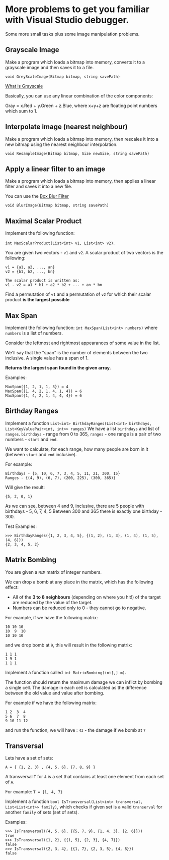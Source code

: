 # More problems to get you familiar with Visual Studio debugger.

Some more small tasks plus some image manipulation problems.

## Grayscale Image

Make a program which loads a bitmap into memory, converts it to
a grayscale image and then saves it to a file.

`void GreyScaleImage(Bitmap bitmap, string savePath)`

[What is Grayscale](https://en.wikipedia.org/wiki/Grayscale#Converting_color_to_grayscale)

Basically, you can use any linear combination of the color components:

Gray = x.Red + y.Green + z.Blue, where x+y+z are floating point numbers which sum to 1.

## Interpolate image (nearest neighbour)

Make a program which loads a bitmap into memory, then rescales it
into a new bitmap using the nearest neighbour interpolation.

`void ResampleImage(Bitmap bitmap, Size newSize, string savePath)`

## Apply a linear filter to an image

Make a program which loads a bitmap into memory, then applies a
linear filter and saves it into a new file.

You can use the [Box Blur Filter](https://en.wikipedia.org/wiki/Box_blur)

`void BlurImage(Bitmap bitmap, string savePath)`

## Maximal Scalar Product

Implement the following function: 

`int MaxScalarProduct(List<int> v1, List<int> v2)`.

You are given two vectors - `v1` and `v2`.
A scalar product of two vectors is the following:

```
v1 = {a1, a2, ..., an}
v2 = {b1, b2, ..., bn}

The scalar product is written as:
v1 . v2 = a1 * b1 + a2 * b2 + ... + an * bn
```

Find a permutation of `v1` and a permutation of `v2` for which their scalar
product **is the largest possible**

## Max Span

Implement the following function: `int MaxSpan(List<int> numbers)` 
where `numbers` is a list of numbers.

Consider the leftmost and rightmost appearances of some value in the list.

We'll say that the "span" is the number of elements between the two inclusive.
A single value has a span of 1.

**Returns the largest span found in the given array.**

Examples:

```
MaxSpan({1, 2, 1, 1, 3}) = 4
MaxSpan({1, 4, 2, 1, 4, 1, 4}) = 6
MaxSpan({1, 4, 2, 1, 4, 4, 4}) = 6
```

## Birthday Ranges

Implement a function `List<int> BirthdayRanges(List<int> birthdays, List<KeyValuePair<int, int>> ranges)`
We have a list `birthdays` and list of `ranges`.
`birthdays` - range from 0 to 365, 
`ranges` - one range is a pair of two numbers - `start` and `end`.

We want to calculate, for each range, how many people are born in it
(between `start` and `end` inclusive).

For example:

```
Birthdays - {5, 10, 6, 7, 3, 4, 5, 11, 21, 300, 15}
Ranges - {(4, 9), (6, 7), (200, 225), (300, 365)}
```

Will give the result:
```
{5, 2, 0, 1}
```

As we can see, between 4 and 9, inclusive, there are 5 people
with birthdays - 5, 6, 7, 4, 5.Between 300 and 365 there is exactly one
birthday - 300.

Test Examples:
```
>>> BirthdayRanges({1, 2, 3, 4, 5}, {(1, 2), (1, 3), (1, 4), (1, 5), (4, 6)})
{2, 3, 4, 5, 2}
```

## Matrix Bombing

You are given a `NxM` matrix of integer numbers.

We can drop a bomb at any place in the matrix, which has the following effect:

* All of the **3 to 8 neighbours** (depending on where you hit!) of the target
are reduced by the value of the target.
* Numbers can be reduced only to 0 - they cannot go to negative.

For example, if we have the following matrix:

```
10 10 10
10  9  10
10 10 10
```

and we drop bomb at `9`, this will result in the following matrix:

```
1 1 1
1 9 1
1 1 1
```

Implement a function called `int MatrixBombing(int[,] m)`.

The function should return the maximum damage we can inflict by bombing a
single cell. The damage in each cell is calculated as the difference
between the old value and value after bombing.

For example if we have the following matrix:

```
1 2  3  4
5 6  7  8
9 10 11 12
```

and run the function, we will have : `43` - the damage if we bomb at `7`

## Transversal

Lets have a set of sets:

`A = { {1, 2, 3} , {4, 5, 6}, {7, 8, 9} }`

A transversal `T` for `A` is a set that contains at least one element from each set of `A`.

For example: 
`T = {1, 4, 7}`

Implement a function `bool IsTransversal(List<int> transversal, List<List<int>> family)`,
which checks if given set is a valid `transerval` for another `family` of sets (set of sets).

Examples:
```
>>> IsTransversal({4, 5, 6}, {{5, 7, 9}, {1, 4, 3}, {2, 6}}))
true
>>> IsTransversal({1, 2}, {{1, 5}, {2, 3}, {4, 7}})
false
>>> IsTransversal({2, 3, 4}, {{1, 7}, {2, 3, 5}, {4, 8}})
false
```
